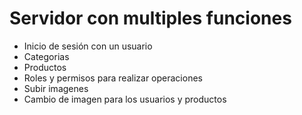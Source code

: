 # Servidor con multiples funciones

- Inicio de sesión con un usuario
- Categorias
- Productos
- Roles y permisos para realizar operaciones
- Subir imagenes
- Cambio de imagen para los usuarios y productos
